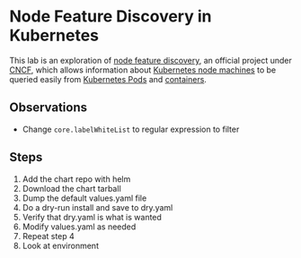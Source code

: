 # Node Feature Discovery in Kubernetes

This lab is an exploration of [node feature discovery](https://lite.duckduckgo.com/lite?kd=-1&kp=-1&q=node%20feature%20discovery), an official
project under [CNCF](https://lite.duckduckgo.com/lite?kd=-1&kp=-1&q=CNCF), which allows information about
[Kubernetes node machines](https://lite.duckduckgo.com/lite?kd=-1&kp=-1&q=Kubernetes%20node%20machines) to be queried easily from [Kubernetes
Pods]() and [containers](https://lite.duckduckgo.com/lite?kd=-1&kp=-1&q=containers).

## Observations

* Change `core.labelWhiteList` to regular expression to filter

## Steps

1.  Add the chart repo with helm
2.  Download the chart tarball
3.  Dump the default values.yaml file
4.  Do a dry-run install and save to dry.yaml
5.  Verify that dry.yaml is what is wanted
6.  Modify values.yaml as needed
7.  Repeat step 4
8.  Look at environment

